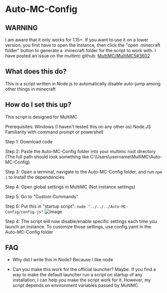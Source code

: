 # Auto-MC-Config

## WARNING
I am aware that it only works for 1.15+. If you want to use it on a lower version, you first have to open the instance, then click the "open .minecraft folder" button to generate a .minecraft folder for the script to work with. 
I have posted an issue on the multimc github: [MultiMC/MultiMC5#3602](https://github.com/MultiMC/MultiMC5/issues/3602)

## What does this do?
This is a script written in Node.js to automatically disable auto-jump among other things in minecraft

## How do I set this up?
This script is designed for MultiMC

Prerequisites: 
Windows (I haven't tested this on any other os)
Node.JS
Familiarity with command prompt or powershell

Step 1: Download code

Step 2: Paste the Auto-MC-Config folder into your multimc root directory (The full path should look something like C:\Users\username\MultiMC\Auto-MC-Config)

Step 3: Open a terminal, navigate to the Auto-MC-Config folder, and run `npm i` to install the dependencies

Step 4: Open global settings in MultiMC (Not instance settings)

Step 5: Go to "Custom Commands"

Step 6: Put this in "startup script":
`node "../../../Auto-MC-Config/config.js"`
![image](https://user-images.githubusercontent.com/20461232/107690088-8213e680-6c5e-11eb-9be6-476ea3c9e331.png)

Step 4: The script will now disable/enable specific settings each time you launch an instance. To cusomize those settings, use config.yaml in the Auto-MC-Config folder

## FAQ
- Why did I write this in Node?
Because I like node

- Can you make this work for the official launcher?
Maybe. If you find a way to make the default launcher run a script on startup of any installation, I can help you make the script work for it. However, my script depends on environment variables passed by MultiMC.
